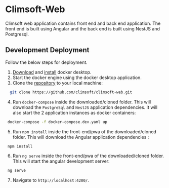 # Climsoft-Web
Climsoft web application contains front end and back end application. The front end is built using Angular and the back end is built using NestJS and Postgresql.

## Development Deployment
Follow the below steps for deployment.

1. [Download](https://docs.docker.com/get-docker/) and [install](https://docs.docker.com/engine/install/) docker desktop.
2. Start the docker engine using the docker desktop application.
3. Clone the [repository](https://github.com/climsoft/climsoft-web.git) to your local machine:
 ```bash
   git clone https://github.com/climsoft/climsoft-web.git
```
4. Run `docker-compose` inside the downloaded/cloned folder. This will download the `PostgreSql` and `NestJS` application dependencies. It will also start the 2 application instances as docker containers:
```bash
 docker-compose -f docker-compose.dev.yaml up
``` 
5. Run `npm install` inside the front-end/pwa of the downloaded/cloned folder. This will download the Angular application dependencies :
```bash
 npm install
```
6. Run `ng serve` inside the front-end/pwa of the downloaded/cloned folder. This will start the angular development server:
```bash
 ng serve
```
7. Navigate to `http://localhost:4200/`.


